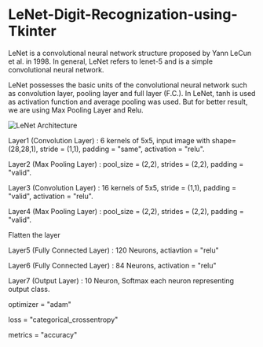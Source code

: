 # LeNet-Digit-Recognization-using-Tkinter

LeNet is a convolutional neural network structure proposed by Yann LeCun et al. in 1998. In general, LeNet refers to lenet-5 and is a simple convolutional neural network.

LeNet possesses the basic units of the convolutional neural network such as convolution layer, pooling layer and full layer (F.C.). In LeNet, tanh is used as activation function and average pooling was used. But for better result, we are using Max Pooling Layer and Relu.


![LeNet Architecture](LeNet.PNG)


Layer1 (Convolution Layer) : 6 kernels of 5x5, input image with shape=(28,28,1), stride = (1,1), padding = "same", activation = "relu".

Layer2 (Max Pooling Layer) : pool_size = (2,2), strides = (2,2), padding = "valid".

Layer3 (Convolution Layer) : 16 kernels of 5x5, stride = (1,1), padding = "valid", activation = "relu".

Layer4 (Max Pooling Layer) : pool_size = (2,2), strides = (2,2), padding = "valid".

Flatten the layer

Layer5 (Fully Connected Layer) : 120 Neurons, actiavtion = "relu"

Layer6 (Fully Connected Layer) : 84 Neurons, activation = "relu"

Layer7 (Output Layer) : 10 Neuron, Softmax each neuron representing output class.

optimizer = "adam"

loss = "categorical_crossentropy"

metrics = "accuracy"
